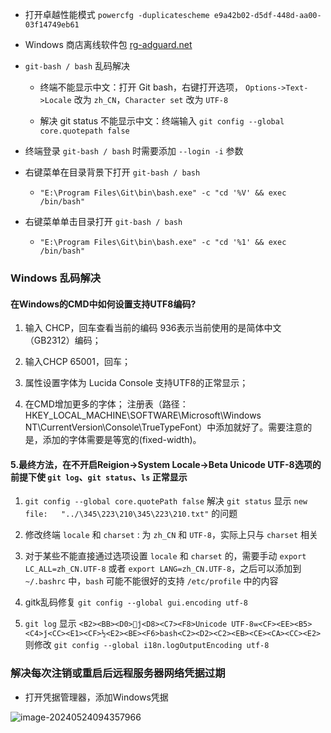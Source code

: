 -   打开卓越性能模式 `powercfg -duplicatescheme e9a42b02-d5df-448d-aa00-03f14749eb61`

-   Windows 商店离线软件包 [rg-adguard.net](https://store.rg-adguard.net/)

-   `git-bash / bash` 乱码解决

    -   终端不能显示中文：打开 Git bash，右键打开选项， `Options->Text->Locale` 改为 `zh_CN`，`Character set` 改为 `UTF-8`

    -   解决 git status 不能显示中文：终端输入 `git config --global core.quotepath false`

-   终端登录 `git-bash / bash` 时需要添加 `--login -i` 参数

-   右键菜单在目录背景下打开 `git-bash / bash`
    -   `"E:\Program Files\Git\bin\bash.exe" -c "cd '%V' && exec /bin/bash"`
-   右键菜单单击目录打开 `git-bash / bash`
    -   `"E:\Program Files\Git\bin\bash.exe" -c "cd '%1' && exec /bin/bash"`

### Windows 乱码解决

#### 在Windows的CMD中如何设置支持UTF8编码?

1.  输入 CHCP，回车查看当前的编码 936表示当前使用的是简体中文（GB2312）编码；

2.  输入CHCP 65001，回车；

3.  属性设置字体为 Lucida Console 支持UTF8的正常显示；

4.  在CMD增加更多的字体；
    注册表（路径：HKEY_LOCAL_MACHINE\SOFTWARE\Microsoft\Windows NT\CurrentVersion\Console\TrueTypeFont）中添加就好了。需要注意的是，添加的字体需要是等宽的(fixed-width)。


#### 5.最终方法，在不开启Reigion->System Locale->Beta Unicode UTF-8选项的前提下使 `git log`、`git status`、`ls` 正常显示

1. `git config --global core.quotePath false` 解决 `git status` 显示 `new file:   "../\345\223\210\345\223\210.txt"` 的问题
2. 修改终端 `locale` 和 `charset` : 为 `zh_CN` 和 `UTF-8`，实际上只与 `charset` 相关

3. 对于某些不能直接通过选项设置 `locale` 和 `charset` 的，需要手动 `export LC_ALL=zh_CN.UTF-8` 或者 `export LANG=zh_CN.UTF-8`，之后可以添加到 `~/.bashrc` 中，`bash` 可能不能很好的支持 `/etc/profile` 中的内容

4. gitk乱码修复 `git config --global gui.encoding utf-8`

5.   `git log` 显示 `<B2><BB><D0>޸ĵ<D8><C7><F8>Unicode UTF-8ѡ<CF><EE><B5><C4>ǰ<CC><E1><CF>½<E2><BE><F6>bash<C2><D2><C2><EB><CE><CA><CC><E2>` 则修改 `git config --global i18n.logOutputEncoding utf-8`

### 解决每次注销或重启后远程服务器网络凭据过期

- 打开凭据管理器，添加Windows凭据

![image-20240524094357966](http://image.huawei.com/tiny-lts/v1/images/46899f8554c4f08eaf699cde6bfa6d60_493x166.png)
